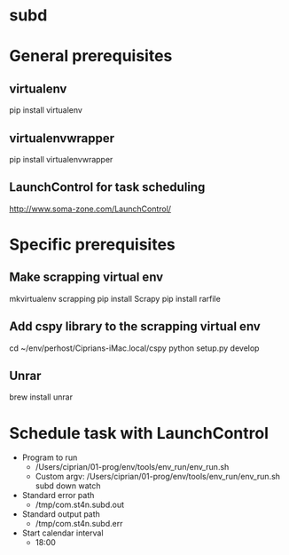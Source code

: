 subd
====

# General prerequisites

## virtualenv
pip install virtualenv

## virtualenvwrapper
pip install virtualenvwrapper

## LaunchControl for task scheduling
http://www.soma-zone.com/LaunchControl/


# Specific prerequisites

## Make scrapping virtual env
mkvirtualenv scrapping
pip install Scrapy
pip install rarfile

## Add cspy library to the scrapping virtual env
cd ~/env/perhost/Ciprians-iMac.local/cspy
python setup.py develop

## Unrar
brew install unrar


# Schedule task with LaunchControl
- Program to run
	- /Users/ciprian/01-prog/env/tools/env_run/env_run.sh
	- Custom argv: /Users/ciprian/01-prog/env/tools/env_run/env_run.sh subd down watch
- Standard error path
	- /tmp/com.st4n.subd.out
- Standard output path
	- /tmp/com.st4n.subd.err
- Start calendar interval
	- 18:00
